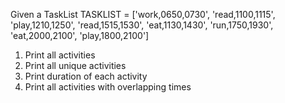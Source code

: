 Given a TaskList
TASKLIST = ['work,0650,0730',
          'read,1100,1115',
          'play,1210,1250',
          'read,1515,1530',
          'eat,1130,1430',
          'run,1750,1930',
          'eat,2000,2100',
          'play,1800,2100']
      
1) Print all activities
2) Print all unique activities
3) Print duration of each activity
4) Print all activities with overlapping times
